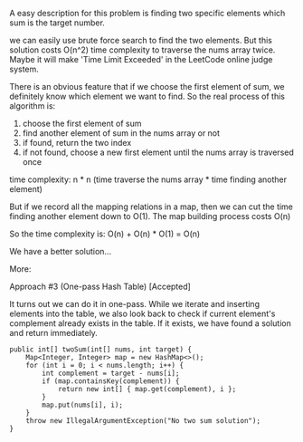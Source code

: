 A easy description for this problem is finding two specific elements which sum is the target number.

we can easily use brute force search to find the two elements. But this solution costs O(n^2) time complexity to traverse the nums array twice. Maybe it will make 'Time Limit Exceeded' in the LeetCode online judge system.

There is an obvious feature that if we choose the first element of sum, we definitely know which element we want to find. So the real process of this algorithm is:

1. choose the first element of sum
2. find another element of sum in the nums array or not
3. if found, return the two index
4. if not found, choose a new first element until the nums array is traversed once

time complexity: n * n (time traverse the nums array * time finding another element)

But if we record all the mapping relations in a map, then we can cut the time finding another element down to O(1). The map building process costs O(n)

So the time complexity is: O(n) + O(n) * O(1) = O(n)

We have a better solution...

More:

Approach #3 (One-pass Hash Table) [Accepted]

It turns out we can do it in one-pass. While we iterate and inserting elements into the table, we also look back to check if current element's complement already exists in the table. If it exists, we have found a solution and return immediately.

```
public int[] twoSum(int[] nums, int target) {
    Map<Integer, Integer> map = new HashMap<>();
    for (int i = 0; i < nums.length; i++) {
        int complement = target - nums[i];
        if (map.containsKey(complement)) {
            return new int[] { map.get(complement), i };
        }
        map.put(nums[i], i);
    }
    throw new IllegalArgumentException("No two sum solution");
}
```